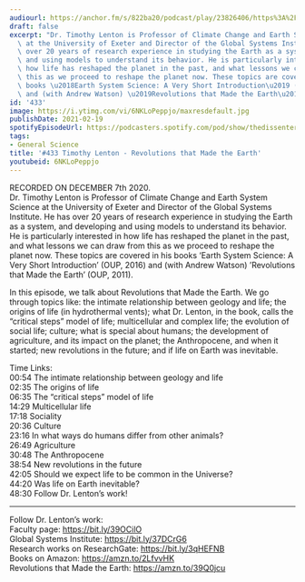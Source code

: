 ```yaml
---
audiourl: https://anchor.fm/s/822ba20/podcast/play/23826406/https%3A%2F%2Fd3ctxlq1ktw2nl.cloudfront.net%2Fstaging%2F2020-11-11%2F1376576a-1c36-028b-5945-9a8129a5a071.m4a
draft: false
excerpt: "Dr. Timothy Lenton is Professor of Climate Change and Earth System Science\
  \ at the University of Exeter and Director of the Global Systems Institute. He has\
  \ over 20 years of research experience in studying the Earth as a system, and developing\
  \ and using models to understand its behavior. He is particularly interested in\
  \ how life has reshaped the planet in the past, and what lessons we can draw from\
  \ this as we proceed to reshape the planet now. These topics are covered in his\
  \ books \u2018Earth System Science: A Very Short Introduction\u2019 (OUP, 2016)\
  \ and (with Andrew Watson) \u2019Revolutions that Made the Earth\u2019 (OUP, 2011)."
id: '433'
image: https://i.ytimg.com/vi/6NKLoPeppjo/maxresdefault.jpg
publishDate: 2021-02-19
spotifyEpisodeUrl: https://podcasters.spotify.com/pod/show/thedissenter/episodes/433-Timothy-Lenton---Revolutions-that-Made-the-Earth-enlkh6
tags:
- General Science
title: '#433 Timothy Lenton - Revolutions that Made the Earth'
youtubeid: 6NKLoPeppjo
---
```

<div class="timelinks">

RECORDED ON DECEMBER 7th 2020.  
Dr. Timothy Lenton is Professor of Climate Change and Earth System Science at the University of Exeter and Director of the Global Systems Institute. He has over 20 years of research experience in studying the Earth as a system, and developing and using models to understand its behavior. He is particularly interested in how life has reshaped the planet in the past, and what lessons we can draw from this as we proceed to reshape the planet now. These topics are covered in his books ‘Earth System Science: A Very Short Introduction’ (OUP, 2016) and (with Andrew Watson) ’Revolutions that Made the Earth’ (OUP, 2011).

In this episode, we talk about Revolutions that Made the Earth. We go through topics like: the intimate relationship between geology and life; the origins of life (in hydrothermal vents); what Dr. Lenton, in the book, calls the “critical steps” model of life; multicellular and complex life; the evolution of social life; culture; what is special about humans; the development of agriculture, and its impact on the planet; the Anthropocene, and when it started; new revolutions in the future; and if life on Earth was inevitable.

Time Links:  
<time>00:54</time> The intimate relationship between geology and life  
<time>02:35</time> The origins of life  
<time>06:35</time> The “critical steps” model of life  
<time>14:29</time> Multicellular life  
<time>17:18</time> Sociality  
<time>20:36</time> Culture  
<time>23:16</time> In what ways do humans differ from other animals?  
<time>26:49</time> Agriculture  
<time>30:48</time> The Anthropocene  
<time>38:54</time> New revolutions in the future  
<time>42:05</time> Should we expect life to be common in the Universe?  
<time>44:20</time> Was life on Earth inevitable?  
<time>48:30</time> Follow Dr. Lenton’s work!

---

Follow Dr. Lenton’s work:  
Faculty page: https://bit.ly/39OCilO  
Global Systems Institute: https://bit.ly/37DCrG6  
Research works on ResearchGate: https://bit.ly/3qHEFNB  
Books on Amazon: https://amzn.to/2LfvvHK  
Revolutions that Made the Earth: https://amzn.to/39Q0jcu
</div>

